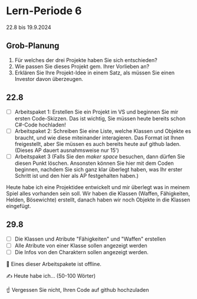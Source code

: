 # Lern-Periode 6

22.8 bis 19.9.2024

## Grob-Planung

1. Für welches der drei Projekte haben Sie sich entschieden?
2. Wie passen Sie dieses Projekt gem. Ihrer Vorlieben an?
3. Erklären Sie Ihre Projekt-Idee in einem Satz, als müssen Sie einen Investor davon überzeugen.

## 22.8

- [ ] Arbeitspaket 1: Erstellen Sie ein Projekt im VS und beginnen Sie mir ersten Code-Skizzen. Das ist wichtig, Sie müssen heute bereits schon C#-Code hochladen!
- [ ] Arbeitspaket 2: Schreiben Sie eine Liste, welche Klassen und Objekte es braucht, und wie diese miteinander interagieren. Das Format ist Ihnen freigestellt, aber Sie müssen es auch bereits heute auf github laden. (Dieses AP dauert ausnahmsweise nur 15')
- [ ] Arbeitspaket 3 (Falls Sie den *maker space* besuchen, dann dürfen Sie diesen Punkt löschen. Ansonsten können Sie hier mit dem Coden beginnen, nachdem Sie sich ganz klar überlegt haben, was Ihr erster Schritt ist und den hier als AP festgehalten haben.)

Heute habe ich eine Projektidee entwickelt und mir überlegt was in meinem Spiel alles vorhanden sein soll. Wir haben die Klassen (Waffen, Fähigkeiten, Helden, Bösewichte) erstellt, danach haben wir noch Objekte in die Klassen eingefügt.

## 29.8

- [ ] Die Klassen und Atribute "Fähigkeiten" und "Waffen" erstellen
- [ ] Alle Atribute von einer Klasse sollen angezeigt werden
- [ ] Die Infos von den Charaktern sollen angezeigt werden.

📵 Eines dieser Arbeitspakete ist offline.

✍️ Heute habe ich... (50-100 Wörter)

☝️ Vergessen Sie nicht, Ihren Code auf github hochzuladen

